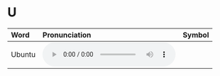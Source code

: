 
# U

| Word  | Pronunciation | Symbol |
| :-- | :-- | :-- |
| Ubuntu | <audio :src="$withBase('/audio/Ubuntu.mp3')" controls="controls" controlslist="nodownload"></audio> |  |
